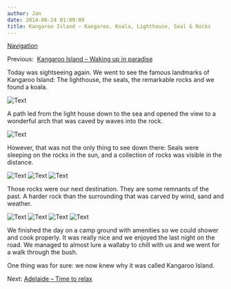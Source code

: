 ```yaml
---
author: Jan
date: 2014-06-24 01:09:09
title: Kangaroo Island – Kangaroo, Koala, Lighthouse, Seal & Rocks
---
```


[Navigation](/posts/30-der-stuart-highway/)

Previous:  [Kangaroo Island – Waking up in paradise](../day_13)

Today was sightseeing again. We went to see the famous landmarks of Kangaroo
Island: The lighthouse, the seals, the remarkable rocks and we found a koala.

![Text](images/lighthouse.jpg)

A path led from the light house down to the sea and opened the view to a
wonderful arch that was caved by waves into the rock.

![Text](images/hole.jpg)

However, that was not the only thing to see down there: Seals were sleeping on
the rocks in the sun, and a collection of rocks was visible in the distance.

![Text](images/seals_sun.jpg)
![Text](images/seals_pool.jpg)
![Text](images/maddy.jpg)

Those rocks were our next destination. They are some remnants of the past. A
harder rock than the surrounding that was carved by wind, sand and weather.

![Text](images/jamie1.jpg)
![Text](images/jamie2.jpg)
![Text](images/jamie3.jpg)
![Text](images/rock.jpg)

We finished the day on a camp ground with amenities so we could shower and cook
properly. It was really nice and we enjoyed the last night on the road. We
managed to almost lure a wallaby to chill with us and we went for a walk
through the bush.

One thing was for sure: we now knew why it was called Kangaroo Island.

Next: [Adelaide – Time to relax](../day_15)
